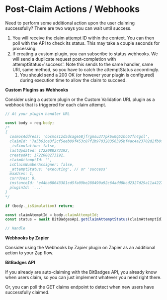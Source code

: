 # Post-Claim Actions / Webhooks

Need to perform some additional action upon the user claiming successfully? There are two ways you can wait until success.

1. You will receive the claim attempt ID within the context. You can then poll with the API to check its status. This may take a couple seconds for processing.
2. If creating a custom plugin, you can subscribe to status webhooks. We will send a duplicate request post-completion with attemptStatus='success'. Note this sends to the same handler, same URI, same method, so you have to catch the attemptStatus accordingly.
   1. You should send a 200 OK (or however your plugin is configured) during execution time to allow the claim to succeed.

**Custom Plugins as Webhooks**

Consider using a custom plugin or the Custom Validation URL plugin as a webhook that is triggered for each claim attempt.&#x20;

```typescript
// At your plugin handler URL

const body = req.body;
/*
{
  cosmosAddress: 'cosmos1zd5dsage58jfrgmsu377pk6w0q5zhc67fn4gsl',
  claimId: '7a5b61ce3f2cf5eeb89f453c87f2b970328356395bf4ac4a23702d2fb0fb63c9',
  _isSimulation: false,
  lastUpdated: 1722088273192,
  createdAt: 1722088273192,
  claimAttemptId: '',
  isClaimNumberAssigner: false,
  _attemptStatus: 'executing', // or 'success'
  maxUses: 1,
  currUses: 0,
  instanceId: 'e44ba88643381cd5fa09be288490a92c64add8bcd2327d29a11a4227fab55e5e',
  pluginId: '...'
}
*/

if (body._isSimulation) return;

const claimAtemptId = body.claimAttemptId;
const status = await BitBadgesApi.getClaimAttemptStatus(claimAttemptId);

// Handle 
```

**Webhooks by Zapier**

Consider using the Webhooks by Zapier plugin on Zapier as an additional action to your Zap flow.

**BitBadges API**

If you already are auto-claiming with the BitBadges API, you already know when users claim, so you can just implement whatever you need right there.

Or, you can poll the GET claims endpoint to detect when new users have successfully claimed.
